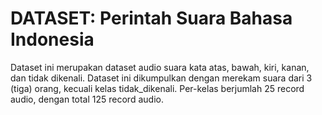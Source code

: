 # DATASET: Perintah Suara Bahasa Indonesia

Dataset ini merupakan dataset audio suara kata atas, bawah, kiri, kanan, dan tidak dikenali. Dataset ini dikumpulkan dengan merekam suara dari 3 (tiga) orang, kecuali kelas tidak_dikenali. Per-kelas berjumlah 25 record audio, dengan total 125 record audio.
